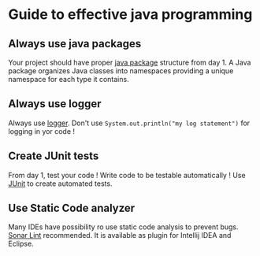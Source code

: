 # Guide to effective java programming

## Always use java packages
Your project should have proper [java package](https://en.wikipedia.org/wiki/Java_package) structure from day 1.
A Java package organizes Java classes into namespaces providing a unique namespace for each type it contains.

## Always use logger
Always use [logger](https://www.vogella.com/tutorials/Logging/article.html). 
Don't use ``System.out.println("my log statement")`` for logging in yor code !

## Create JUnit tests
From day  1, test your code ! Write code to be testable automatically !
Use [JUnit](https://junit.org/junit5/docs/current/user-guide/) to create automated tests.

## Use Static Code analyzer 
Many IDEs have possibility ro use static code analysis to prevent bugs.
[Sonar Lint](https://www.sonarlint.org/) recommended. It is available as plugin for Intellij IDEA and Eclipse.
